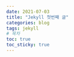 ```yaml
---
date: 2021-07-03
title: "Jekyll 첫번째 글"
categories: blog
tags: jekyll
# 목차
toc: true  
toc_sticky: true 
---
```

